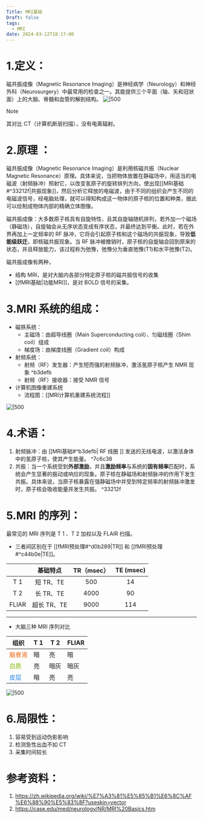 ```yaml
---
Title: MRI基础
Draft: false
tags:
  - MRI
date: 2024-03-12T18:17:00
---
```



# 1.定义：
磁共振成像（Magnetic Resonance Imaging）是神经病学（Neurology）和神经外科（Neurosurgery）中最常用的检查之一。其能提供三个平面（轴、矢和冠状面）上的大脑、脊髓和血管的解剖结构。
![|500](https://picgoyue.oss-cn-hangzhou.aliyuncs.com/20240313144510.png)


> [!note]
> 其对比 CT（计算机断层扫描），没有电离辐射。

# 2.原理 ：
磁共振成像（Magnetic Resonance Imaging）是利用核磁共振（Nuclear Magnetic Resonance）原理。具体来说，当把物体放置在静磁场中，用适当的电磁波（射频脉冲）照射它，以改变氢原子的旋转排列方向，使出现[[MRI基础#^33212f|共振现象]]，然后分析它释放的电磁波，由于不同的组织会产生不同的电磁波信号，经电脑处理，就可以得知构成这一物体的原子核的位置和种类，据此可以绘制成物体内部的精确立体图像。


磁共振成像：大多数原子核具有自旋特性，且其自旋轴随机排列，若外加一个磁场（静磁场），自旋轴会从无序状态变成有序状态，并最终达到平衡。此时，若在外界再加上一定频率的 RF 脉冲，它将会引起原子核和这个磁场的共振现象，导致**低能级跃迁**，即核磁共振现象。当 RF 脉冲被撤销时，原子核的自旋轴会回到原来的状态，并且释放能力，该过程称为弛豫，弛豫分为垂直弛豫(T1)和水平弛豫(T2)。

磁共振成像有两种，
* 结构 MRI，是对大脑内各部分特定原子核的磁共振信号的收集
*  [[fMRI基础|功能MRI]]，是对 BOLD 信号的采集。


# 3.MRI 系统的组成：
* 磁铁系统：
	* 主磁场：由超导线圈（Main Superconducting coil）、匀磁线圈（Shim coil）组成
	* 梯度场：由梯度线圈（Gradient coil）构成
* 射频系统：
	* 射频（RF）发生器：产生短而强的射频脉冲，激活氢原子核产生 NMR 现象 ^b3defb
	* 射频（RF）接收器：接受 NMR 信号
* 计算机图像重建系统
	* 流程图：[[MRI计算机重建系统流程]]

![|500](https://picgoyue.oss-cn-hangzhou.aliyuncs.com/20240313151732.png)
# 4.术语：
1. 射频脉冲：由 [[MRI基础#^b3defb| RF 线圈 ]] 发送的无线电波，以激活身体中的氢原子核，使其产生能量。 ^7c6c38
2. 共振：当一个系统受到**外部激励**，并且**激励频率**与系统的**固有频率**匹配时，系统会产生显著的振动或响应的现象。原子核在静磁场和射频脉冲的作用下发生共振。具体来说，当原子核暴露在强静磁场中并受到特定频率的射频脉冲激发时，原子核会吸收能量并发生共振。 ^33212f

# 5.MRI 的序列：
最常见的 MRI 序列是 T 1 、T 2 加权以及 FLAIR 扫描。

* 三者间区别在于 [[fMRI预处理#^d0b289|TR]] 和 [[fMRI预处理#^c44b0e|TE]]。

|       |   基础特点   | TR（msec） | TE (msec) |
| :---: | :------: | :------: | :-------: |
|  T 1  | 短 TR、TE  |   500    |    14     |
|  T 2  | 长 TR、TE  |   4000   |    90     |
| FLIAR | 超长 TR、TE |   9000   |    114    |
*** 
* 大脑三种 MRI 序列对比

| 组织                             | T 1 | T 2 | FLIAR |
| ------------------------------ | --- | --- | ----- |
| <font color=#F36208>脑脊液</font> | 暗   | 亮   | 暗     |
| <font color=#81B300>白质</font>  | 亮   | 暗灰  | 暗灰    |
| <font color=#2485E3>皮层</font>  | 暗   | 亮   | 亮     |

![|500](https://picgoyue.oss-cn-hangzhou.aliyuncs.com/20240313161324.png)

# 6.局限性：

1. 容易受到运动伪影影响
2. 检测急性出血不如 CT
3. 采集时间较长

# 参考资料：
1. https://zh.wikipedia.org/wiki/%E7%A3%81%E5%85%B1%E6%8C%AF%E6%88%90%E5%83%8F?useskin=vector
2. https://case.edu/med/neurology/NR/MRI%20Basics.htm